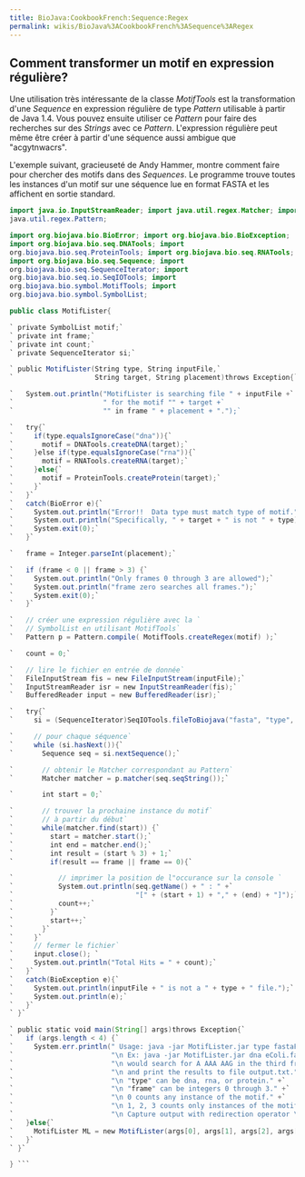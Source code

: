 ```yaml
---
title: BioJava:CookbookFrench:Sequence:Regex
permalink: wikis/BioJava%3ACookbookFrench%3ASequence%3ARegex
---
```


Comment transformer un motif en expression régulière?
-----------------------------------------------------

Une utilisation très intéressante de la classe *MotifTools* est la
transformation d'une *Sequence* en expression régulière de type
*Pattern* utilisable à partir de Java 1.4. Vous pouvez ensuite utiliser
ce *Pattern* pour faire des recherches sur des *Strings* avec ce
*Pattern*. L'expression régulière peut même être créer à partir d'une
séquence aussi ambigue que "acgytnwacrs".

L'exemple suivant, gracieuseté de Andy Hammer, montre comment faire pour
chercher des motifs dans des *Sequences*. Le programme trouve toutes les
instances d'un motif sur une séquence lue en format FASTA et les
affichent en sortie standard.

```java import java.io.BufferedReader; import java.io.FileInputStream;
import java.io.InputStreamReader; import java.util.regex.Matcher; import
java.util.regex.Pattern;

import org.biojava.bio.BioError; import org.biojava.bio.BioException;
import org.biojava.bio.seq.DNATools; import
org.biojava.bio.seq.ProteinTools; import org.biojava.bio.seq.RNATools;
import org.biojava.bio.seq.Sequence; import
org.biojava.bio.seq.SequenceIterator; import
org.biojava.bio.seq.io.SeqIOTools; import
org.biojava.bio.symbol.MotifTools; import
org.biojava.bio.symbol.SymbolList;

public class MotifLister{

` private SymbolList motif;`  
` private int frame;`  
` private int count;`  
` private SequenceIterator si;`

` public MotifLister(String type, String inputFile,`  
`                    String target, String placement)throws Exception{`

`   System.out.println("MotifLister is searching file " + inputFile +`  
`                      " for the motif "" + target +`  
`                      "" in frame " + placement + ".");`

`   try{`  
`     if(type.equalsIgnoreCase("dna")){`  
`       motif = DNATools.createDNA(target);`  
`     }else if(type.equalsIgnoreCase("rna")){`  
`       motif = RNATools.createRNA(target);`  
`     }else{`  
`       motif = ProteinTools.createProtein(target);`  
`     }`  
`   }`  
`   catch(BioError e){`  
`     System.out.println("Error!!  Data type must match type of motif.");`  
`     System.out.println("Specifically, " + target + " is not " + type);`  
`     System.exit(0);`  
`   }`

`   frame = Integer.parseInt(placement);`

`   if (frame < 0 || frame > 3) {`  
`     System.out.println("Only frames 0 through 3 are allowed");`  
`     System.out.println("frame zero searches all frames.");`  
`     System.exit(0);`  
`   }`

`   // créer une expression régulière avec la `  
`   // SymbolList en utilisant MotifTools`  
`   Pattern p = Pattern.compile( MotifTools.createRegex(motif) );`

`   count = 0;`

`   // lire le fichier en entrée de donnée`  
`   FileInputStream fis = new FileInputStream(inputFile);`  
`   InputStreamReader isr = new InputStreamReader(fis);`  
`   BufferedReader input = new BufferedReader(isr);`

`   try{`  
`     si = (SequenceIterator)SeqIOTools.fileToBiojava("fasta", "type", input);`

`     // pour chaque séquence`  
`     while (si.hasNext()){`  
`       Sequence seq = si.nextSequence();`

`       // obtenir le Matcher correspondant au Pattern`  
`       Matcher matcher = p.matcher(seq.seqString());`

`       int start = 0;`

`       // trouver la prochaine instance du motif`  
`       // à partir du début`  
`       while(matcher.find(start)) {`  
`         start = matcher.start();`  
`         int end = matcher.end();`  
`         int result = (start % 3) + 1;`  
`         if(result == frame || frame == 0){`

`           // imprimer la position de l"occurance sur la console `  
`           System.out.println(seq.getName() + " : " +`  
`                              "[" + (start + 1) + "," + (end) + "]");`  
`           count++;`  
`         }`  
`         start++;`  
`       }`  
`     }`  
`     // fermer le fichier`  
`     input.close(); `  
`     System.out.println("Total Hits = " + count);`  
`   }`  
`   catch(BioException e){`  
`     System.out.println(inputFile + " is not a " + type + " file.");`  
`     System.out.println(e);`  
`   }`  
` }`

` public static void main(String[] args)throws Exception{`  
`   if (args.length < 4) {`  
`     System.err.println(" Usage: java -jar MotifLister.jar type fastaFile motif frame" +`  
`                        "\n Ex: java -jar MotifLister.jar dna eColi.fasta AAAAAAG 3 > output.txt" +`  
`                        "\n would search for A AAA AAG in the third frame in dna file eColi.fasta" +`  
`                        "\n and print the results to file output.txt." +`  
`                        "\n "type" can be dna, rna, or protein." +`  
`                        "\n "frame" can be integers 0 through 3." +`  
`                        "\n 0 counts any instance of the motif." +`  
`                        "\n 1, 2, 3 counts only instances of the motif in the specified frame." +`  
`                        "\n Capture output with redirection operator \">\".");`  
`   }else{`  
`     MotifLister ML = new MotifLister(args[0], args[1], args[2], args[3]);`  
`   }`  
` }`

} ```
